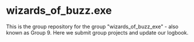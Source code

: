 # wizards_of_buzz.exe

This is the group repository for the group "wizards_of_buzz_exe" - also known as Group 9. Here we submit group projects and update our logbook.
